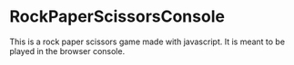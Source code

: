 # RockPaperScissorsConsole

This is a rock paper scissors game made with javascript. It is meant to be played in the browser console.
